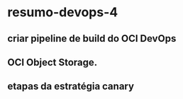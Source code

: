 # resumo-devops-4

## criar pipeline de build do OCI DevOps

## OCI Object Storage.

## etapas da estratégia canary


